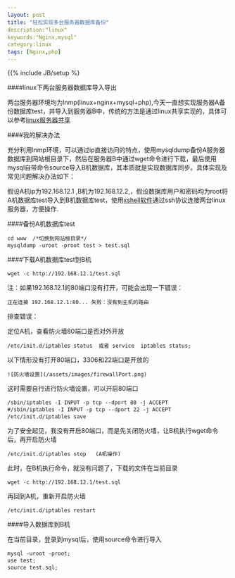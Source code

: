```yaml
---
layout: post
title: "轻松实现多台服务器数据库备份"
description:"linux"
keywords:"Nginx,mysql"
category:linux
tags: [Nginx,php]
---
```

{{% include JB/setup %}

####linux下两台服务器数据库导入导出

两台服务器环境均为lnmp(linux+nginx+mysql+php),今天一直想实现服务器A备份数据库test，并导入到服务器B中，传统的方法是通过linux共享实现的，具体可以参考<a href="http://www.2cto.com/os/201108/102000.html" target="_blank">linux服务器共享</a>

<!-- more -->

####我的解决办法

充分利用lnmp环境，可以通过ip直接访问的特点，使用mysqldump备份A服务器数据库到网站根目录下，然后在服务器B中通过wget命令进行下载，最后使用mysql自带命令source导入B机数据库，其本质就是实现数据库同步。具体实现及常见问题解决办法如下：

假设A机ip为192.168.12.1 ,B机为192.168.12.2,，假设数据库用户和密码均为root将A机数据库test导入到B机数据库test，使用<a href="http://pan.baidu.com/s/1eQ3qPf8" target="_blank">xshell软件</a>通过ssh协议连接两台linux服务器，方便操作.

####备份A机数据库test

	cd www  /*切换到网站根目录*/
	mysqldump -uroot -proot test > test.sql

####下载A机数据库test到B机
	
	wget -c http://192.168.12.1/test.sql

注：如果192.168.12.1的80端口没有打开，可能会出现一下错误：

	正在连接 192.168.12.1:80... 失败：没有到主机的路由

排查错误：

定位A机，查看防火墙80端口是否对外开放

	/etc/init.d/iptables status  或者 service  iptables status;

以下情形没有打开80端口，3306和22端口是开放的

	![防火墙设置](/assets/images/firewallPort.png)

这时需要自行进行防火墙设置，可以开启80端口

	/sbin/iptables -I INPUT -p tcp --dport 80 -j ACCEPT 
	#/sbin/iptables -I INPUT -p tcp --dport 22 -j ACCEPT
	/etc/init.d/iptables save

为了安全起见，我没有开启80端口，而是先关闭防火墙，让B机执行wget命令后，再开启防火墙

	/etc/init.d/iptables stop   (A机操作)

此时，在B机执行命令，就没有问题了，下载的文件在当前目录
	
	wget -c http://192.168.12.1/test.sql

再回到A机，重新开启防火墙
	
	/etc/init.d/iptables restart 

####导入数据库到B机

在当前目录，登录到mysql后，使用source命令进行导入

	mysql -uroot -proot;
	use test;
	source test.sql;